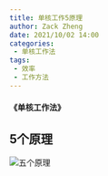 ```yaml
---
title: 单核工作5原理
author: Zack Zheng
date: 2021/10/02 14:00
categories:
 - 单核工作法
tags:
 - 效率
 - 工作方法
---
```



#### 《单核工作法》

## 5个原理
![五个原理](https://gitee.com/zackzhengxy/picGallery/raw/main/imgs/单核工作法之五原理.svg)



